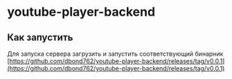 # youtube-player-backend

## Как запустить
Для запуска сервера загрузить и запустить соответствующий бинарник
[https://github.com/dbond762/youtube-player-backend/releases/tag/v0.0.1](https://github.com/dbond762/youtube-player-backend/releases/tag/v0.0.1)
